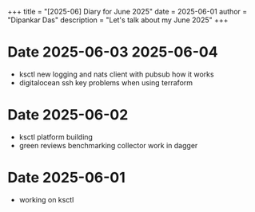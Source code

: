 +++
title = "[2025-06] Diary for June 2025"
date = 2025-06-01
author = "Dipankar Das"
description = "Let's talk about my June 2025"
+++

# Date 2025-06-03 2025-06-04
* ksctl new logging and nats client with pubsub how it works
* digitalocean ssh key problems when using terraform


# Date 2025-06-02
* ksctl platform building
* green reviews benchmarking collector work in dagger

# Date 2025-06-01
* working on ksctl

